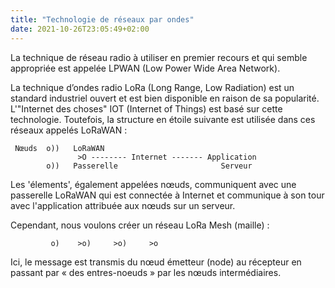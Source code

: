 ```yaml
---
title: "Technologie de réseaux par ondes"
date: 2021-10-26T23:05:49+02:00
---
```

La technique de réseau radio à utiliser en premier recours et qui semble appropriée est 
appelée LPWAN (Low Power Wide Area Network). 

La technique d’ondes radio LoRa (Long Range, Low Radiation) est un standard industriel 
ouvert et est bien disponible en raison de sa popularité. L'"Internet des choses" 
IOT (Internet of Things) est basé sur cette technologie. Toutefois, la structure en 
étoile suivante est utilisée dans ces réseaux appelés LoRaWAN :
``` 
 Nœuds  o))   LoRaWAN
               >O -------- Internet ------- Application
        o))   Passerelle                       Serveur
```
Les 'élements', également appelées nœuds, communiquent avec une passerelle LoRaWAN 
qui est connectée à Internet et communique à son tour avec l'application attribuée 
aux nœuds sur un serveur.

Cependant, nous voulons créer un réseau LoRa Mesh (maille) :
```
         o)    >o)     >o)     >o
```
Ici, le message est transmis du nœud émetteur (node) au récepteur en passant par 
« des entres-noeuds » par les nœuds intermédiaires.


